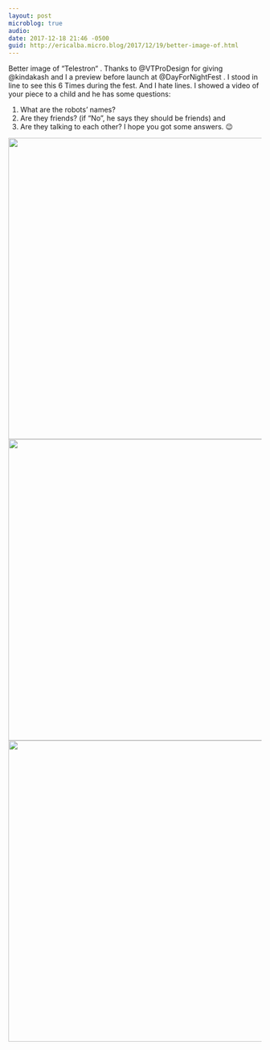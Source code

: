 ```yaml
---
layout: post
microblog: true
audio: 
date: 2017-12-18 21:46 -0500
guid: http://ericalba.micro.blog/2017/12/19/better-image-of.html
---
```

Better image of “Telestron“ . Thanks to @VTProDesign for giving @kindakash and I a preview before launch at @DayForNightFest . I stood in line to see this 6 Times during the fest. And I hate lines. 
I showed a video of your piece to a child and he has some questions: 
1. What are the robots’ names? 
2. Are they friends? (if “No”, he says they should be friends) and 
3. Are they talking to each other? 
I hope you got some answers. 😉

<img src="http://micro.ericalba.com/uploads/2018/f7145e5ce6.jpg" width="600" height="600" /><img src="http://micro.ericalba.com/uploads/2018/09ef0bcf2a.jpg" width="600" height="600" /><img src="http://micro.ericalba.com/uploads/2018/1d121d0d59.jpg" width="600" height="600" />
